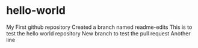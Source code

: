 # hello-world
My First github repository
Created a branch named readme-edits
This is to test the hello world repository
New branch to test the pull request
Another line
